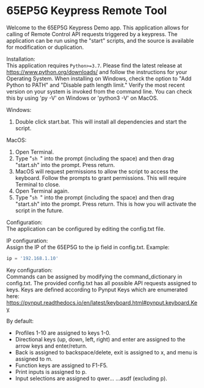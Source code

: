 # 65EP5G Keypress Remote Tool

Welcome to the 65EP5G Keypress Demo app. This application allows for calling of Remote Control API requests triggered by a keypress. The application can be run using the "start" scripts, and the source is available for modification or duplication.

Installation:  
This application requires `Python>=3.7`. Please find the latest release at https://www.python.org/downloads/ and follow the instructions for your Operating System. When installing on Windows, check the option to "Add Python to PATH" and "Disable path length limit." Verify the most recent version on your system is invoked from the command line. You can check this by using 'py -V' on Windows or 'python3 -V' on MacOS.  

Windows:
1. Double click start.bat. This will install all dependencies and start the script.

MacOS:
1. Open Terminal.
2. Type "`sh `" into the prompt (including the space) and then drag "start.sh" into the prompt. Press return.
3. MacOS will request permissions to allow the script to access the keyboard. Follow the prompts to grant permissions. This will require Terminal to close.
4. Open Terminal again.
5. Type "`sh `" into the prompt (including the space) and then drag "start.sh" into the prompt. Press return. This is how you will activate the script in the future.

Configuration:  
The application can be configured by editing the config.txt file.

IP configuration:  
Assign the IP of the 65EP5G to the ip field in config.txt.
Example:  
```python
ip = '192.168.1.10'
```

Key configuration:  
Commands can be assigned by modifying the command_dictionary in config.txt. The provided config.txt has all possible API requests assigned to keys. Keys are defined according to Pynput Keys which are enumerated here: https://pynput.readthedocs.io/en/latest/keyboard.html#pynput.keyboard.Key  

By default:  
* Profiles 1-10 are assigned to keys 1-0.
* Directional keys (up, down, left, right) and enter are assigned to the arrow keys and enter/return.
* Back is assigned to backspace/delete, exit is assigned to x, and menu is assigned to m.
* Function keys are assigned to F1-F5.
* Print inputs is assigned to p.
* Input selections are assigned to qwer... ...asdf (excluding p).
